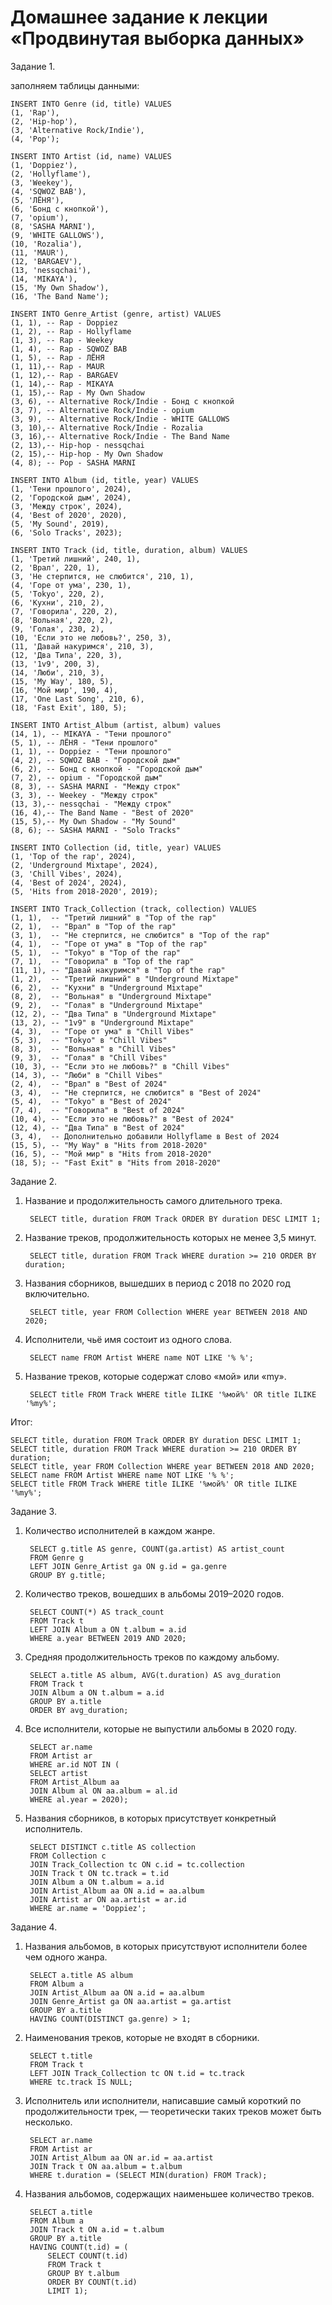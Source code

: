 # Домашнее задание к лекции «Продвинутая выборка данных»

Задание 1.

заполняем таблицы данными:

    INSERT INTO Genre (id, title) VALUES 
    (1, 'Rap'),
    (2, 'Hip-hop'),
    (3, 'Alternative Rock/Indie'),
    (4, 'Pop');

    INSERT INTO Artist (id, name) VALUES
    (1, 'Doppiez'),
    (2, 'Hollyflame'),
    (3, 'Weekey'),
    (4, 'SQWOZ BAB'),
    (5, 'ЛЁНЯ'),
    (6, 'Бонд с кнопкой'),
    (7, 'opium'),
    (8, 'SASHA MARNI'),
    (9, 'WHITE GALLOWS'),
    (10, 'Rozalia'),
    (11, 'MAUR'),
    (12, 'BARGAEV'),
    (13, 'nessqchai'),
    (14, 'MIKAYA'),
    (15, 'My Own Shadow'), 
    (16, 'The Band Name');

    INSERT INTO Genre_Artist (genre, artist) VALUES
    (1, 1), -- Rap - Doppiez
    (1, 2), -- Rap - Hollyflame
    (1, 3), -- Rap - Weekey
    (1, 4), -- Rap - SQWOZ BAB
    (1, 5), -- Rap - ЛЁНЯ
    (1, 11),-- Rap - MAUR
    (1, 12),-- Rap - BARGAEV
    (1, 14),-- Rap - MIKAYA
    (1, 15),-- Rap - My Own Shadow
    (3, 6), -- Alternative Rock/Indie - Бонд с кнопкой
    (3, 7), -- Alternative Rock/Indie - opium
    (3, 9), -- Alternative Rock/Indie - WHITE GALLOWS
    (3, 10),-- Alternative Rock/Indie - Rozalia
    (3, 16),-- Alternative Rock/Indie - The Band Name
    (2, 13),-- Hip-hop - nessqchai
    (2, 15),-- Hip-hop - My Own Shadow
    (4, 8); -- Pop - SASHA MARNI

    INSERT INTO Album (id, title, year) VALUES
    (1, 'Тени прошлого', 2024),
    (2, 'Городской дым', 2024),
    (3, 'Между строк', 2024),
    (4, 'Best of 2020', 2020),
    (5, 'My Sound', 2019),
    (6, 'Solo Tracks', 2023); 

    INSERT INTO Track (id, title, duration, album) VALUES
    (1, 'Третий лишний', 240, 1),
    (2, 'Врал', 220, 1),
    (3, 'Не стерпится, не слюбится', 210, 1),
    (4, 'Горе от ума', 230, 1),
    (5, 'Tokyo', 220, 2),
    (6, 'Кухни', 210, 2),
    (7, 'Говорила', 220, 2),
    (8, 'Вольная', 220, 2),
    (9, 'Голая', 230, 2),
    (10, 'Если это не любовь?', 250, 3),
    (11, 'Давай накуримся', 210, 3),
    (12, 'Два Типа', 220, 3),
    (13, '1v9', 200, 3),
    (14, 'Люби', 210, 3),
    (15, 'My Way', 180, 5),
    (16, 'Мой мир', 190, 4),
    (17, 'One Last Song', 210, 6), 
    (18, 'Fast Exit', 180, 5);

    INSERT INTO Artist_Album (artist, album) values
    (14, 1), -- MIKAYA - "Тени прошлого"
    (5, 1), -- ЛЁНЯ - "Тени прошлого"
    (1, 1), -- Doppiez - "Тени прошлого"
    (4, 2), -- SQWOZ BAB - "Городской дым"
    (6, 2), -- Бонд с кнопкой - "Городской дым"
    (7, 2), -- opium - "Городской дым"
    (8, 3), -- SASHA MARNI - "Между строк"
    (3, 3), -- Weekey - "Между строк"
    (13, 3),-- nessqchai - "Между строк"
    (16, 4),-- The Band Name - "Best of 2020"
    (15, 5),-- My Own Shadow - "My Sound"
    (8, 6); -- SASHA MARNI - "Solo Tracks"

    INSERT INTO Collection (id, title, year) VALUES
    (1, 'Top of the rap', 2024),
    (2, 'Underground Mixtape', 2024),
    (3, 'Chill Vibes', 2024),
    (4, 'Best of 2024', 2024),
    (5, 'Hits from 2018-2020', 2019);

    INSERT INTO Track_Collection (track, collection) VALUES
    (1, 1),  -- "Третий лишний" в "Top of the rap"
    (2, 1),  -- "Врал" в "Top of the rap"
    (3, 1),  -- "Не стерпится, не слюбится" в "Top of the rap"
    (4, 1),  -- "Горе от ума" в "Top of the rap"
    (5, 1),  -- "Tokyo" в "Top of the rap"
    (7, 1),  -- "Говорила" в "Top of the rap"
    (11, 1), -- "Давай накуримся" в "Top of the rap"
    (1, 2),  -- "Третий лишний" в "Underground Mixtape"
    (6, 2),  -- "Кухни" в "Underground Mixtape"
    (8, 2),  -- "Вольная" в "Underground Mixtape"
    (9, 2),  -- "Голая" в "Underground Mixtape"
    (12, 2), -- "Два Типа" в "Underground Mixtape"
    (13, 2), -- "1v9" в "Underground Mixtape"
    (4, 3),  -- "Горе от ума" в "Chill Vibes"
    (5, 3),  -- "Tokyo" в "Chill Vibes"
    (8, 3),  -- "Вольная" в "Chill Vibes"
    (9, 3),  -- "Голая" в "Chill Vibes"
    (10, 3), -- "Если это не любовь?" в "Chill Vibes"
    (14, 3), -- "Люби" в "Chill Vibes"
    (2, 4),  -- "Врал" в "Best of 2024"
    (3, 4),  -- "Не стерпится, не слюбится" в "Best of 2024"
    (5, 4),  -- "Tokyo" в "Best of 2024"
    (7, 4),  -- "Говорила" в "Best of 2024"
    (10, 4), -- "Если это не любовь?" в "Best of 2024"
    (12, 4), -- "Два Типа" в "Best of 2024"
    (3, 4),  -- Дополнительно добавили Hollyflame в Best of 2024
    (15, 5), -- "My Way" в "Hits from 2018-2020"
    (16, 5), -- "Мой мир" в "Hits from 2018-2020"
    (18, 5); -- "Fast Exit" в "Hits from 2018-2020"

Задание 2.

1. Название и продолжительность самого длительного трека.

        SELECT title, duration FROM Track ORDER BY duration DESC LIMIT 1;

2. Название треков, продолжительность которых не менее 3,5 минут.

        SELECT title, duration FROM Track WHERE duration >= 210 ORDER BY duration;

3. Названия сборников, вышедших в период с 2018 по 2020 год включительно.

        SELECT title, year FROM Collection WHERE year BETWEEN 2018 AND 2020;

4. Исполнители, чьё имя состоит из одного слова.

        SELECT name FROM Artist WHERE name NOT LIKE '% %';

5. Название треков, которые содержат слово «мой» или «my».

        SELECT title FROM Track WHERE title ILIKE '%мой%' OR title ILIKE '%my%';

Итог:

    SELECT title, duration FROM Track ORDER BY duration DESC LIMIT 1;
    SELECT title, duration FROM Track WHERE duration >= 210 ORDER BY duration;
    SELECT title, year FROM Collection WHERE year BETWEEN 2018 AND 2020;
    SELECT name FROM Artist WHERE name NOT LIKE '% %';
    SELECT title FROM Track WHERE title ILIKE '%мой%' OR title ILIKE '%my%';

Задание 3.

1. Количество исполнителей в каждом жанре.

        SELECT g.title AS genre, COUNT(ga.artist) AS artist_count
        FROM Genre g
        LEFT JOIN Genre_Artist ga ON g.id = ga.genre
        GROUP BY g.title;

2. Количество треков, вошедших в альбомы 2019–2020 годов.

        SELECT COUNT(*) AS track_count
        FROM Track t
        LEFT JOIN Album a ON t.album = a.id
        WHERE a.year BETWEEN 2019 AND 2020;

3. Средняя продолжительность треков по каждому альбому.

        SELECT a.title AS album, AVG(t.duration) AS avg_duration
        FROM Track t
        JOIN Album a ON t.album = a.id
        GROUP BY a.title
        ORDER BY avg_duration;

4. Все исполнители, которые не выпустили альбомы в 2020 году.

        SELECT ar.name
        FROM Artist ar
        WHERE ar.id NOT IN (
        SELECT artist
        FROM Artist_Album aa
        JOIN Album al ON aa.album = al.id
        WHERE al.year = 2020);

5. Названия сборников, в которых присутствует конкретный исполнитель.

        SELECT DISTINCT c.title AS collection
        FROM Collection c
        JOIN Track_Collection tc ON c.id = tc.collection
        JOIN Track t ON tc.track = t.id
        JOIN Album a ON t.album = a.id
        JOIN Artist_Album aa ON a.id = aa.album
        JOIN Artist ar ON aa.artist = ar.id
        WHERE ar.name = 'Doppiez';

Задание 4.

1. Названия альбомов, в которых присутствуют исполнители более чем одного жанра.

        SELECT a.title AS album
        FROM Album a
        JOIN Artist_Album aa ON a.id = aa.album
        JOIN Genre_Artist ga ON aa.artist = ga.artist
        GROUP BY a.title
        HAVING COUNT(DISTINCT ga.genre) > 1;

2. Наименования треков, которые не входят в сборники.

        SELECT t.title
        FROM Track t
        LEFT JOIN Track_Collection tc ON t.id = tc.track
        WHERE tc.track IS NULL;

3. Исполнитель или исполнители, написавшие самый короткий по продолжительности трек, — теоретически таких треков может быть несколько.

        SELECT ar.name
        FROM Artist ar
        JOIN Artist_Album aa ON ar.id = aa.artist
        JOIN Track t ON aa.album = t.album
        WHERE t.duration = (SELECT MIN(duration) FROM Track);

4. Названия альбомов, содержащих наименьшее количество треков.

        SELECT a.title
        FROM Album a
        JOIN Track t ON a.id = t.album
        GROUP BY a.title
        HAVING COUNT(t.id) = (
            SELECT COUNT(t.id)
            FROM Track t
            GROUP BY t.album
            ORDER BY COUNT(t.id)
            LIMIT 1);
